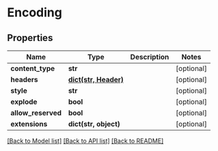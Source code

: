 # Encoding

## Properties
Name | Type | Description | Notes
------------ | ------------- | ------------- | -------------
**content_type** | **str** |  | [optional] 
**headers** | [**dict(str, Header)**](Header.md) |  | [optional] 
**style** | **str** |  | [optional] 
**explode** | **bool** |  | [optional] 
**allow_reserved** | **bool** |  | [optional] 
**extensions** | **dict(str, object)** |  | [optional] 

[[Back to Model list]](../README.md#documentation-for-models) [[Back to API list]](../README.md#documentation-for-api-endpoints) [[Back to README]](../README.md)


